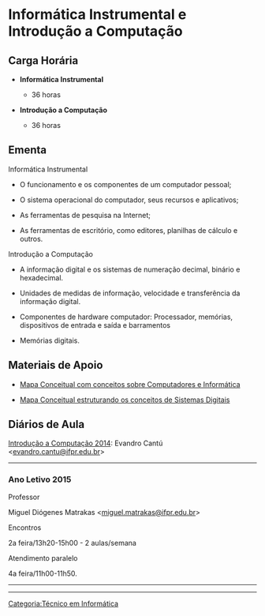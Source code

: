 # Informática Instrumental e Introdução a Computação

## Carga Horária

- **Informática Instrumental**
  - 36 horas

<!-- -->

- **Introdução a Computação**
  - 36 horas

## Ementa

Informática Instrumental  

- O funcionamento e os componentes de um computador pessoal;
- O sistema operacional do computador, seus recursos e aplicativos;
- As ferramentas de pesquisa na Internet;
- As ferramentas de escritório, como editores, planilhas de cálculo e outros.

Introdução a Computação  

- A informação digital e os sistemas de numeração decimal, binário e hexadecimal.
- Unidades de medidas de informação, velocidade e transferência da informação digital.
- Componentes de hardware computador: Processador, memórias, dispositivos de entrada e saída e barramentos
- Memórias digitais.

## Materiais de Apoio

- [Mapa Conceitual com conceitos sobre Computadores e Informática](https://cmapscloud.ihmc.us:443/rid=1NWQ7BGJT-D17HVC-265/Computador.cmap)
- [Mapa Conceitual estruturando os conceitos de Sistemas Digitais](https://cmapscloud.ihmc.us:443/rid=1NWQ72KXL-HVS91Z-1VH/SistemasDigitais.cmap)

## Diários de Aula

<a href="Introdução_a_Computação_2014" class="wikilink" title="Introdução a Computação 2014">Introdução a Computação 2014</a>: Evandro Cantú \<evandro.cantu@ifpr.edu.br\>

------------------------------------------------------------------------

### Ano Letivo 2015

Professor  
Miguel Diógenes Matrakas \<miguel.matrakas@ifpr.edu.br\>

Encontros  
2a feira/13h20-15h00 - 2 aulas/semana

Atendimento paralelo  
4a feira/11h00-11h50.

------------------------------------------------------------------------

------------------------------------------------------------------------

<a href="Categoria:Técnico_em_Informática" class="wikilink" title="Categoria:Técnico em Informática">Categoria:Técnico em Informática</a>
